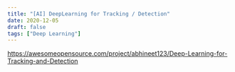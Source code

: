 ```yaml
---
title: "[AI] DeepLearning for Tracking / Detection"
date: 2020-12-05
draft: false
tags: ["Deep Learning"]
---
```


https://awesomeopensource.com/project/abhineet123/Deep-Learning-for-Tracking-and-Detection